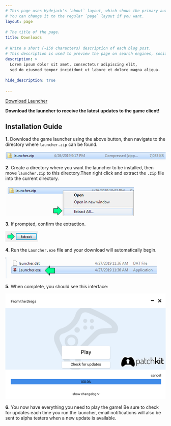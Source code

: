 ```yaml
---
# This page uses Hydejack's `about` layout, which shows the primary author's picture and about text at the top.
# You can change it to the regular `page` layout if you want.
layout: page

# The title of the page.
title: Downloads

# Write a short (~150 characters) description of each blog post.
# This description is used to preview the page on search engines, social media, etc.
description: >
  Lorem ipsum dolor sit amet, consectetur adipiscing elit,
  sed do eiusmod tempor incididunt ut labore et dolore magna aliqua.

hide_description: true

---
```


<!-- Place this tag where you want the button to render. -->
<a class="github-button" href="https://hmason55.github.com/downloads/launcher.zip" data-icon="octicon-cloud-download" data-size="large" aria-label="Download From the Dregs Game Launcher">Download Launcher</a>

**Download the launcher to receive the latest updates to the game client!**


## Installation Guide

**1.** Download the game launcher using the above button, then navigate to the directory where `launcher.zip` can be found.

![Zipped Launcher](/assets/img/zip.png)



**2.** Create a directory where you want the launcher to be installed, then move `launcher.zip` to this directory.Then right click and extract the `.zip` file into the current directory.

![Extract All](/assets/img/extract_all.png)



**3.** If prompted, confirm the extraction.

![Confirm Extract](/assets/img/confirm_extract.png)


**4.** Run the `Launcher.exe` file and your download will automatically begin.

![Launch](/assets/img/launch.png)



**5.** When complete, you should see this interface:

![Play or Update](/assets/img/play_update.png)



**6.** You now have everything you need to play the game! Be sure to check for updates each time you run the launcher, email notifications will also be sent to alpha testers when a new update is available.


<!-- Place this tag in your head or just before your close body tag. -->
<script async defer src="https://buttons.github.io/buttons.js"></script>
